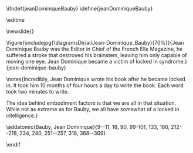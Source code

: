 \ifndef{jeanDominiqueBauby}
\define{jeanDominiqueBauby}

\editme

\newslide{}

\figure{\includejpg{\diagramsDir/ai/Jean-Dominique_Bauby}{70%}}{Jean Dominique Bauby was the Editor in Chief of the French Elle Magazine, he suffered a stroke that destroyed his brainstem, leaving him only capable of moving one eye. Jean Dominique became a victim of locked in syndrome.}{jean-dominique-bauby}

\notes{Incredibly, Jean Dominique wrote his book after he became locked in. It took him 10 months of four hours a day to write the book. Each word took two minutes to write.

The idea behind embodiment factors is that we are all in that situation. While not as extreme as for Bauby, we all have somewhat of a locked in intelligence.}

\addatomic{Bauby, Jean Dominique}{9--11, 18, 90, 99-101, 133, 186, 212--218, 234, 240, 251--257, 318, 368--369}

\endif
